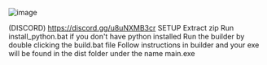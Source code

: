 ![image](https://github.com/Zombie-HD/empyrean-UPDATED/assets/107773897/6db41673-8842-4d93-9889-af4f12b3a3a3)

(DISCORD) https://discord.gg/u8uNXMB3cr
SETUP
Extract zip
Run install_python.bat if you don't have python installed
Run the builder by double clicking the build.bat file
Follow instructions in builder and your exe will be found in the dist folder under the name main.exe

